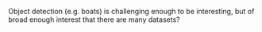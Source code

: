 Object detection (e.g. boats) is challenging enough to be interesting, but of broad enough interest that there are many datasets?
